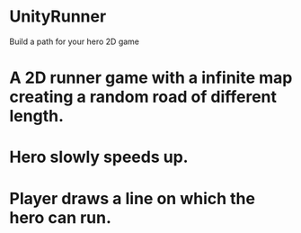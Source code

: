 # UnityRunner
Build a path for your hero 2D game

# A 2D runner game with a infinite map creating a random road of different length. 
# Hero slowly speeds up.
# Player draws a line on which the hero can run.
